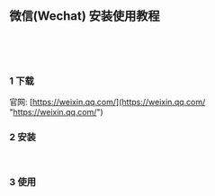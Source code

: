 ## 微信(Wechat) 安装使用教程  

​    

​    

### 1 下载  

官网: [https://weixin.qq.com/](https://weixin.qq.com/ "https://weixin.qq.com/")    

### 2 安装  

​    

### 3 使用  



